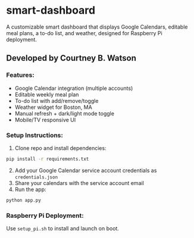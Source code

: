 # smart-dashboard

A customizable smart dashboard that displays Google Calendars, editable meal plans, a to-do list, and weather, designed for Raspberry Pi deployment.

## Developed by Courtney B. Watson

### Features:
- Google Calendar integration (multiple accounts)
- Editable weekly meal plan
- To-do list with add/remove/toggle
- Weather widget for Boston, MA
- Manual refresh + dark/light mode toggle
- Mobile/TV responsive UI

### Setup Instructions:
1. Clone repo and install dependencies:
```bash
pip install -r requirements.txt
```

2. Add your Google Calendar service account credentials as `credentials.json`
3. Share your calendars with the service account email
4. Run the app:
```bash
python app.py
```

### Raspberry Pi Deployment:
Use `setup_pi.sh` to install and launch on boot.
